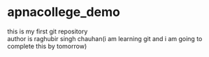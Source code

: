 # apnacollege_demo
this is my first git repository 
<br>
author is raghubir singh chauhan(i am learning git  and i am going to complete this by tomorrow) 
